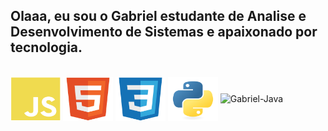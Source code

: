 ## Olaaa, eu sou o Gabriel estudante de Analise e Desenvolvimento de Sistemas e apaixonado por tecnologia.

<div style="display: inline_block"><br>
  <img align="center" alt="Gabriel-Js" height="70" width="80" src="https://raw.githubusercontent.com/devicons/devicon/master/icons/javascript/javascript-plain.svg">
  <img align="center" alt="Gabriel-HTML" height="70" width="80" src="https://raw.githubusercontent.com/devicons/devicon/master/icons/html5/html5-original.svg">
  <img align="center" alt="Gabriel-CSS" height="70" width="80" src="https://raw.githubusercontent.com/devicons/devicon/master/icons/css3/css3-original.svg">
  <img align="center" alt="Gabriel-Python" height="70" width="80" src="https://raw.githubusercontent.com/devicons/devicon/master/icons/python/python-original.svg">
  <img align="center" alt="Gabriel-Java" height="70" width="80" src="https://cdn.jsdelivr.net/gh/devicons/devicon@latest/icons/java/java-original.svg" />
</div>
